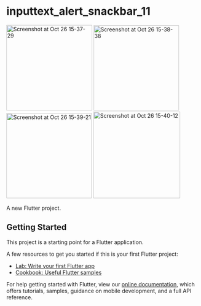# inputtext_alert_snackbar_11

<img width="223" alt="Screenshot at Oct 26 15-37-29" src="https://user-images.githubusercontent.com/40392114/67616811-64bbce80-f807-11e9-8d9e-b76815d9a0ef.png">
<img width="222" alt="Screenshot at Oct 26 15-38-38" src="https://user-images.githubusercontent.com/40392114/67616812-64bbce80-f807-11e9-9220-7ad96bea2e57.png">
<img width="222" alt="Screenshot at Oct 26 15-39-21" src="https://user-images.githubusercontent.com/40392114/67616813-64bbce80-f807-11e9-9f41-efd044b5de41.png">
<img width="226" alt="Screenshot at Oct 26 15-40-12" src="https://user-images.githubusercontent.com/40392114/67616814-65546500-f807-11e9-99fd-82e9adac8603.png">

A new Flutter project.

## Getting Started

This project is a starting point for a Flutter application.

A few resources to get you started if this is your first Flutter project:

- [Lab: Write your first Flutter app](https://flutter.dev/docs/get-started/codelab)
- [Cookbook: Useful Flutter samples](https://flutter.dev/docs/cookbook)

For help getting started with Flutter, view our
[online documentation](https://flutter.dev/docs), which offers tutorials,
samples, guidance on mobile development, and a full API reference.
